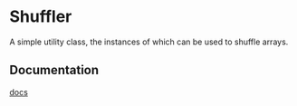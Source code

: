 # Shuffler 

A simple utility class, the instances of which can be used to shuffle arrays.


## Documentation
[docs](docs/edu/cnm/deepdive/Main.html)